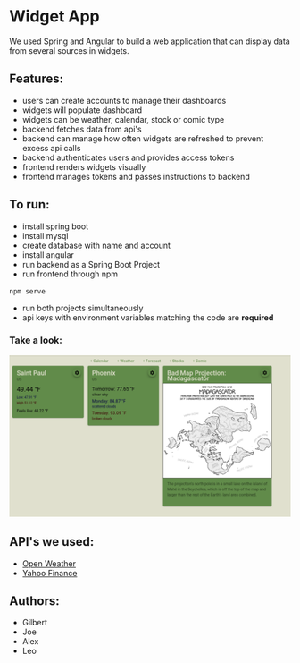 # Widget App
We used Spring and Angular to build a web application that can display data from several sources in widgets.

## Features:
- users can create accounts to manage their dashboards
- widgets will populate dashboard
- widgets can be weather, calendar, stock or comic type
- backend fetches data from api's
- backend can manage how often widgets are refreshed to prevent excess api calls
- backend authenticates users and provides access tokens
- frontend renders widgets visually
- frontend manages tokens and passes instructions to backend

## To run:
- install spring boot
- install mysql
- create database with name and account 
- install angular
- run backend as a Spring Boot Project
- run frontend through npm
```
npm serve
``` 
- run both projects simultaneously
- api keys with environment variables matching the code are **required**

### Take a look:
![Demo!](/frontend/499/src/assets/img/demo.png "demo")

## API's we used:
- [Open Weather](https://openweathermap.org/)
- [Yahoo Finance](https://www.yahoofinanceapi.com/) 
    
## Authors:
- Gilbert
- Joe
- Alex
- Leo
